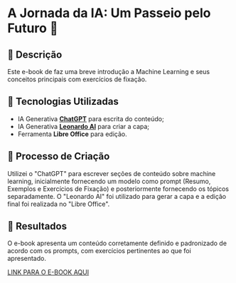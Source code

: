 # A Jornada da IA: Um Passeio pelo Futuro 🌌

## 📒 Descrição
Este e-book de faz uma breve introdução a Machine Learning e seus conceitos principais com exercícios de fixação.

## 🤖 Tecnologias Utilizadas
- IA Generativa **[ChatGPT](https://chat.openai.com)** para escrita do conteúdo;
- IA Generativa **[Leonardo AI](https://leonardo.ai)** para criar a capa;
- Ferramenta **Libre Office** para edição.

## 🧐 Processo de Criação
Utilizei o "ChatGPT" para escrever seções de conteúdo sobre machine learning, inicialmente fornecendo um modelo como prompt (Resumo, Exemplos e Exercícios de Fixação) e posteriormente fornecendo os tópicos separadamente. O "Leonardo AI" foi utilizado para gerar a capa e a edição final foi realizada no "Libre Office".

## 🚀 Resultados
O e-book apresenta um conteúdo corretamente definido e padronizado de acordo com os prompts, com exercícios pertinentes ao que foi apresentado.

[LINK PARA O E-BOOK AQUI](https://drive.google.com/file/d/1Hhl7B5TgvLQ6U1hyetHtuHx84Qr_XRhW/view?usp=sharing)

